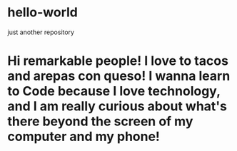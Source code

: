 # hello-world
just another repository



Hi remarkable people! I love to tacos and arepas con queso!
I wanna learn to Code because I love technology, and I am really curious about what's there beyond the screen of my computer and my phone! 
=======

